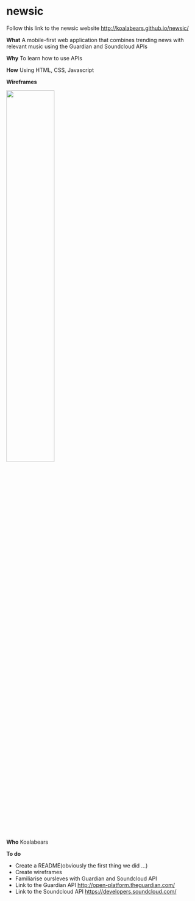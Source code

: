 # newsic

Follow this link to the newsic website http://koalabears.github.io/newsic/

**What**
A mobile-first web application that combines trending news with relevant music using the Guardian and Soundcloud APIs

**Why**
To learn how to use APIs

**How**
Using HTML, CSS, Javascript

**Wireframes**

<img src = "https://files.gitter.im/foundersandcoders/koalabears/u6b3/WP_20150923_20_19_16_Pro.jpg" width=50%>

**Who**
Koalabears

**To do**
- Create a README(obviously the first thing we did ...)
- Create wireframes
- Familiarise oursleves with Guardian and Soundcloud API
- Link to the Guardian API http://open-platform.theguardian.com/
- Link to the Soundcloud API https://developers.soundcloud.com/
